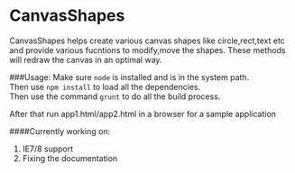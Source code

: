 CanvasShapes
============
CanvasShapes helps create various canvas shapes like circle,rect,text etc and provide various fucntions to modify,move the shapes.
These methods will redraw the canvas in an optimal way.

###Usage:
Make sure `node` is installed and is in the system path.<br/>
Then use `npm install` to load all the dependencies.<br/>
Then use the command `grunt` to do all the build process.

After that run app1.html/app2.html in a browser  for a sample application


####Currently working on:<br/>
1) IE7/8 support<br/>
2) Fixing the documentation<br/>

